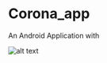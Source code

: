 # Corona_app

An Android Application with

![alt text](https://drive.google.com/file/d/1YSEFo4z3jsSDOe0KMpxBG8aNyVikyXsl/view?usp=sharing)
